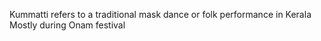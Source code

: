 Kummatti refers to a traditional mask dance or folk performance in Kerala Mostly during Onam festival